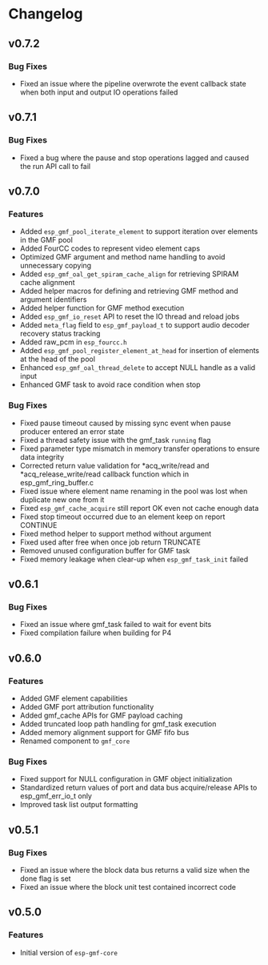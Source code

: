 # Changelog

## v0.7.2

### Bug Fixes

- Fixed an issue where the pipeline overwrote the event callback state when both input and output IO operations failed

## v0.7.1

### Bug Fixes

- Fixed a bug where the pause and stop operations lagged and caused the run API call to fail

## v0.7.0

### Features
- Added `esp_gmf_pool_iterate_element` to support iteration over elements in the GMF pool
- Added FourCC codes to represent video element caps
- Optimized GMF argument and method name handling to avoid unnecessary copying
- Added `esp_gmf_oal_get_spiram_cache_align` for retrieving SPIRAM cache alignment
- Added helper macros for defining and retrieving GMF method and argument identifiers
- Added helper function for GMF method execution
- Added `esp_gmf_io_reset` API to reset the IO thread and reload jobs
- Added `meta_flag` field to `esp_gmf_payload_t` to support audio decoder recovery status tracking
- Added raw_pcm in `esp_fourcc.h`
- Added `esp_gmf_pool_register_element_at_head` for insertion of elements at the head of the pool
- Enhanced `esp_gmf_oal_thread_delete` to accept NULL handle as a valid input
- Enhanced GMF task to avoid race condition when stop

### Bug Fixes

- Fixed pause timeout caused by missing sync event when pause producer entered an error state
- Fixed a thread safety issue with the gmf_task `running` flag
- Fixed parameter type mismatch in memory transfer operations to ensure data integrity
- Corrected return value validation for *acq_write/read and *acq_release_write/read callback function which in esp_gmf_ring_buffer.c
- Fixed issue where element name renaming in the pool was lost when duplicate new one from it
- Fixed `esp_gmf_cache_acquire` still report OK even not cache enough data
- Fixed stop timeout occurred due to an element keep on report CONTINUE
- Fixed method helper to support method without argument
- Fixed used after free when once job return TRUNCATE
- Removed unused configuration buffer for GMF task
- Fixed memory leakage when clear-up when `esp_gmf_task_init` failed

## v0.6.1

### Bug Fixes

- Fixed an issue where gmf_task failed to wait for event bits
- Fixed compilation failure when building for P4


## v0.6.0

### Features
- Added GMF element capabilities
- Added GMF port attribution functionality
- Added gmf_cache APIs for GMF payload caching
- Added truncated loop path handling for gmf_task execution
- Added memory alignment support for GMF fifo bus
- Renamed component to `gmf_core`

### Bug Fixes

- Fixed support for NULL configuration in GMF object initialization
- Standardized return values of port and data bus acquire/release APIs to esp_gmf_err_io_t only
- Improved task list output formatting

## v0.5.1

### Bug Fixes

- Fixed an issue where the block data bus returns a valid size when the done flag is set
- Fixed an issue where the block unit test contained incorrect code


## v0.5.0

### Features

- Initial version of `esp-gmf-core`
